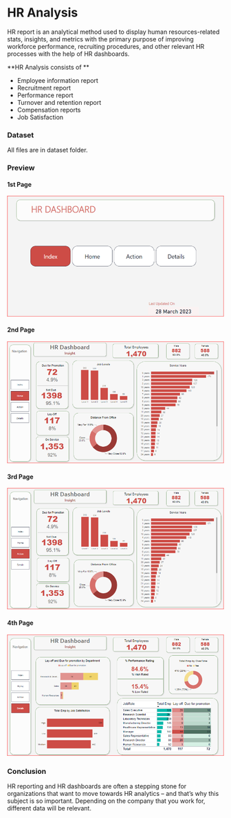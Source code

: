 # HR Analysis

HR report is an analytical method used to display human resources-related stats, insights, and metrics with the primary purpose of improving workforce performance, recruiting procedures, and other relevant HR processes with the help of HR dashboards.

**HR Analysis consists of **
- Employee information report
- Recruitment report
- Performance report
- Turnover and retention report
- Compensation reports
- Job Satisfaction



### Dataset

All files are in dataset folder. 


### Preview


#### 1st Page 

![App Screenshot](Images/index.PNG)

#### 2nd Page 

![App Screenshot](Images/overview.PNG)

#### 3rd Page 

![App Screenshot](Images/action.PNG)

#### 4th Page 

![App Screenshot](Images/details.PNG)

### Conclusion

HR reporting and HR dashboards are often a stepping stone for organizations that want to move towards HR analytics – and that’s why this subject is so important. Depending on the company that you work for, different data will be relevant. 
